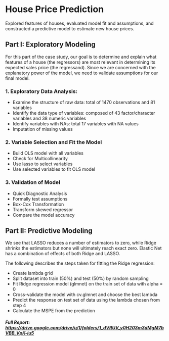 # House Price Prediction
Explored features of houses, evaluated model fit and assumptions, and constructed a predictive model to estimate new house prices. 

## Part I: Exploratory Modeling  
For this part of the case study, our goal is to determine and explain what features of a house (the regressors) are most relevant in determining its expected sales price (the regressand). Since we are concerned with the explanatory power of the model, we need to validate assumptions for our final model.  

### 1. Exploratory Data Analysis: 
* Examine the structure of raw data: total of 1470 observations and 81 variables 
* Identify the data type of variables: composed of 43 factor/character variables and 38 numeric variables
* Identify variables with NAs: total 17 variables with NA values
* Imputation of missing values  

### 2. Variable Selection and Fit the Model  
* Build OLS model with all variables
* Check for Multicollinearity
* Use lasso to select variables
* Use selected variables to fit OLS model

### 3. Validation of Model 
* Quick Diagnostic Analysis
* Formally test assumptions
* Box-Cox Transformation
* Transform skewed regressor
* Compare the model accuracy

## Part II: Predictive Modeling 
We see that LASSO reduces a number of estimators to zero, while Ridge shrinks the estimators but none will ultimately reach exact zero. Elastic Net has a combination of effects of both Ridge and LASSO. 

The following describes the steps taken for fitting the Ridge regression:
* Create lambda grid
* Split dataset into train (50%) and test (50%) by random sampling
* Fit Ridge regression model (glmnet) on the train set of data with alpha = 0
* Cross-validate the model with cv.glmnet and choose the best lambda
* Predict the response on test set of data using the lambda chosen from step 4
* Calculate the MSPE from the prediction


##### Full Report: https://drive.google.com/drive/u/1/folders/1_dVRUV_y0H203m3dMgM7bVBB_VpK-iu5
